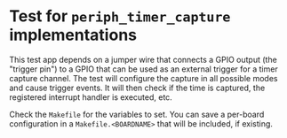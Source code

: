 Test for `periph_timer_capture` implementations
===============================================

This test app depends on a jumper wire that connects a GPIO output (the
"trigger pin") to a GPIO that can be used as an external trigger for a timer
capture channel. The test will configure the capture in all possible modes and
cause trigger events. It will then check if the time is captured, the registered
interrupt handler is executed, etc.

Check the `Makefile` for the variables to set. You can save a per-board
configuration in a `Makefile.<BOARDNAME>` that will be included, if existing.
